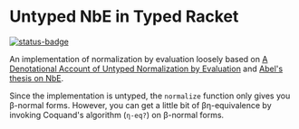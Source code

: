 # Untyped NbE in Typed Racket
[![status-badge](https://woodpecker.electriclam.com/api/badges/4/status.svg)](https://woodpecker.electriclam.com/repos/4)

An implementation of normalization by evaluation loosely based on [A
Denotational Account of Untyped Normalization by
Evaluation](https://www.brics.dk/RS/03/40/BRICS-RS-03-40.pdf) and
[Abel's thesis on NbE](https://www.cse.chalmers.se/~abela/habil.pdf).

Since the implementation is untyped, the `normalize` function only
gives you β-normal forms. However, you can get a little bit of
βη-equivalence by invoking Coquand's algorithm (`η-eq?`) on
β-normal forms.
